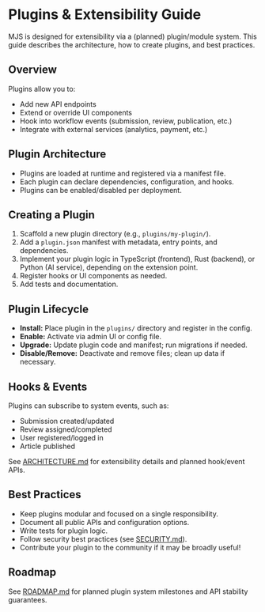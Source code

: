# Plugins & Extensibility Guide

MJS is designed for extensibility via a (planned) plugin/module system. This guide describes the architecture, how to create plugins, and best practices.

## Overview

Plugins allow you to:
- Add new API endpoints
- Extend or override UI components
- Hook into workflow events (submission, review, publication, etc.)
- Integrate with external services (analytics, payment, etc.)

## Plugin Architecture

- Plugins are loaded at runtime and registered via a manifest file.
- Each plugin can declare dependencies, configuration, and hooks.
- Plugins can be enabled/disabled per deployment.

## Creating a Plugin

1. Scaffold a new plugin directory (e.g., `plugins/my-plugin/`).
2. Add a `plugin.json` manifest with metadata, entry points, and dependencies.
3. Implement your plugin logic in TypeScript (frontend), Rust (backend), or Python (AI service), depending on the extension point.
4. Register hooks or UI components as needed.
5. Add tests and documentation.

## Plugin Lifecycle

- **Install:** Place plugin in the `plugins/` directory and register in the config.
- **Enable:** Activate via admin UI or config file.
- **Upgrade:** Update plugin code and manifest; run migrations if needed.
- **Disable/Remove:** Deactivate and remove files; clean up data if necessary.

## Hooks & Events

Plugins can subscribe to system events, such as:
- Submission created/updated
- Review assigned/completed
- User registered/logged in
- Article published

See [ARCHITECTURE.md](./ARCHITECTURE.md) for extensibility details and planned hook/event APIs.

## Best Practices

- Keep plugins modular and focused on a single responsibility.
- Document all public APIs and configuration options.
- Write tests for plugin logic.
- Follow security best practices (see [SECURITY.md](./SECURITY.md)).
- Contribute your plugin to the community if it may be broadly useful!

## Roadmap

See [ROADMAP.md](./ROADMAP.md) for planned plugin system milestones and API stability guarantees. 